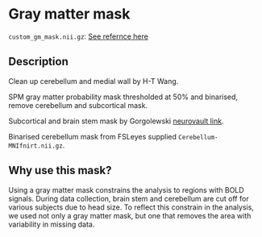 # Gray matter mask

`custom_gm_mask.nii.gz`: [See refernce here](https://neurovault.org/images/312614/)

## Description

Clean up cerebellum and medial wall by H-T Wang.

SPM gray matter probability mask thresholded at 50% and binarised, remove cerebellum and subcortical mask.

Subcortical and brain stem mask by Gorgolewski [neurovault link](https://identifiers.org/neurovault.image:39877).

Binarised cerebellum mask from FSLeyes supplied `Cerebellum-MNIfnirt.nii.gz`.

## Why use this mask?

Using a gray matter mask constrains the analysis to regions with BOLD signals.
During data collection, brain stem and cerebellum are cut off for various subjects due to head size. 
To reflect this constrain in the analysis, we used not only a gray matter mask, but one that removes the area with variability in missing data.
